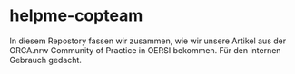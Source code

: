 # helpme-copteam
In diesem Repostory fassen wir zusammen, wie wir unsere Artikel aus der ORCA.nrw Community of Practice in OERSI bekommen.
Für den internen Gebrauch gedacht.
